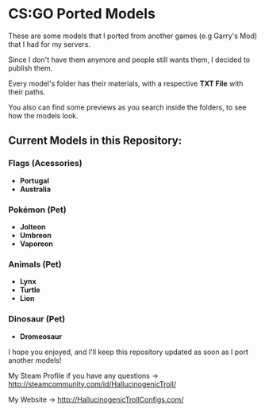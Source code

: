 <h1>CS:GO Ported Models</h1>

<p>These are some models that I ported from another games (e.g Garry's Mod) that I had for my servers.</p>
<p>Since I don't have them anymore and people still wants them, I decided to publish them.</p>
<p>Every model's folder has their materials, with a respective <b>TXT File</b> with their paths.</p>
<p>You also can find some previews as you search inside the folders, to see how the models look.</p>

<h2>Current Models in this Repository: </h2>

<h3>Flags (Acessories)</h3>
<ul>
  <li><b>Portugal</b></li>
  <li><b>Australia</b></li>
</ul>

<h3>Pokémon (Pet)</h3>
<ul>
  <li><b>Jolteon</b></li>
  <li><b>Umbreon</b></li>
  <li><b>Vaporeon</b></li>
</ul>

<h3>Animals (Pet)</h3>
<ul>
  <li><b>Lynx</b>
  <li><b>Turtle</b>
  <li><b>Lion</b>
</ul>

<h3>Dinosaur (Pet)</h3>
<ul>
  <li><b>Dromeosaur</b></li>
</ul>


I hope you enjoyed, and I'll keep this repository updated as soon as I port another models!

My Steam Profile if you have any questions -> http://steamcommunity.com/id/HallucinogenicTroll/

My Website -> http://HallucinogenicTrollConfigs.com/
